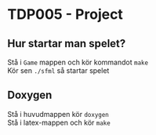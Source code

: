 # TDP005 - Project

## Hur startar man spelet?
Stå i `Game` mappen och kör kommandot `make`  
Kör sen `./sfml` så startar spelet


## Doxygen
Stå i huvudmappen kör `doxygen`  
Stå i latex-mappen och kör `make`  